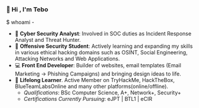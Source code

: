 ### :wave: Hi , I'm Tebo

$ whoami - 
*  :dart: __Cyber Security Analyst__: Involved in SOC duties as Incident Response Analyst and Threat Hunter.
*  :school_satchel: __Offensive Security Student__: Actively learning and expanding my skills in various ethical hacking domains such as OSINT, Social Engineering, Attacking Networks and Web Applications. 
*  :computer: __Front End Developer__: Builder of websites, email templates (Email Marketing -> Phishing Campaigns) and bringing design ideas to life. 
*  :seedling: __Lifelong Learner__. Active Member on TryHackMe, HackTheBox, BlueTeamLabsOnline and many other platforms(online/offline).
    * *Qualifications*: BSc Computer Science, A+, Network+, Security+
    * *Certifications Currently Pursuing*: eJPT | BTL1 | eCIR 
